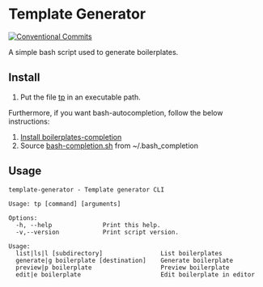 # Template Generator

[![Conventional Commits](https://img.shields.io/badge/Conventional%20Commits-1.0.0-yellow.svg)](https://conventionalcommits.org)

A simple bash script used to generate boilerplates.

## Install

1. Put the file [tp](tp) in an executable path.

Furthermore, if you want bash-autocompletion, follow the below instructions:

1. [Install boilerplates-completion](https://github.com/scop/bash-completion)
2. Source [bash-completion.sh](bash-completion.sh) from ~/.bash_completion

## Usage

```
template-generator - Template generator CLI

Usage: tp [command] [arguments]

Options:
  -h, --help              Print this help.
  -v,--version            Print script version.

Usage:
  list|ls|l [subdirectory]                List boilerplates
  generate|g boilerplate [destination]    Generate boilerplate
  preview|p boilerplate                   Preview boilerplate
  edit|e boilerplate                      Edit boilerplate in editor
```
